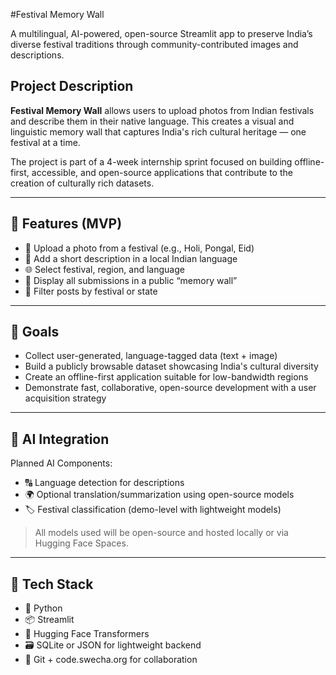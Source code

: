 #Festival Memory Wall

A multilingual, AI-powered, open-source Streamlit app to preserve India’s diverse festival traditions through community-contributed images and descriptions.

## Project Description

**Festival Memory Wall** allows users to upload photos from Indian festivals and describe them in their native language. This creates a visual and linguistic memory wall that captures India's rich cultural heritage — one festival at a time.

The project is part of a 4-week internship sprint focused on building offline-first, accessible, and open-source applications that contribute to the creation of culturally rich datasets.

---

## 🧩 Features (MVP)
- 📸 Upload a photo from a festival (e.g., Holi, Pongal, Eid)
- 📝 Add a short description in a local Indian language
- 🌐 Select festival, region, and language
- 🧱 Display all submissions in a public “memory wall”
- 🧭 Filter posts by festival or state

---

## 🎯 Goals

- Collect user-generated, language-tagged data (text + image)
- Build a publicly browsable dataset showcasing India's cultural diversity
- Create an offline-first application suitable for low-bandwidth regions
- Demonstrate fast, collaborative, open-source development with a user acquisition strategy

---

## 🧠 AI Integration

Planned AI Components:
- 🔠 Language detection for descriptions
- 🌍 Optional translation/summarization using open-source models
- 🏷️ Festival classification (demo-level with lightweight models)

> All models used will be open-source and hosted locally or via Hugging Face Spaces.

---

## 🔧 Tech Stack

- 🐍 Python
- 📦 Streamlit
- 🧠 Hugging Face Transformers
- 🗃️ SQLite or JSON for lightweight backend
- 🧰 Git + code.swecha.org for collaboration
